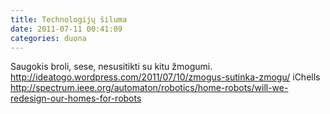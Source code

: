 ```yaml
---
title: Technologijų šiluma
date: 2011-07-11 00:41:09
categories: duona
---
```


Saugokis broli, sese, nesusitikti su kitu žmogumi. http://ideatogo.wordpress.com/2011/07/10/zmogus-sutinka-zmogu/ iChells <http://spectrum.ieee.org/automaton/robotics/home-robots/will-we-redesign-our-homes-for-robots>
